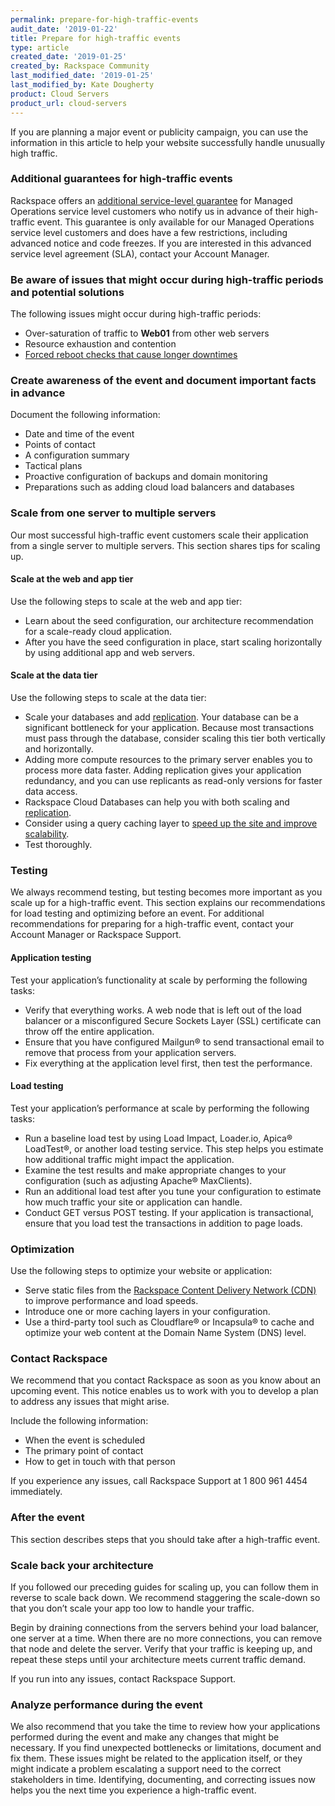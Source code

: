 ```yaml
---
permalink: prepare-for-high-traffic-events
audit_date: '2019-01-22'
title: Prepare for high-traffic events
type: article
created_date: '2019-01-25'
created_by: Rackspace Community
last_modified_date: '2019-01-25'
last_modified_by: Kate Dougherty
product: Cloud Servers
product_url: cloud-servers
---
```


If you are planning a major event or publicity campaign, you can use the
information in this article to help your website successfully handle unusually
high traffic.

### Additional guarantees for high-traffic events

Rackspace offers an [additional service-level
guarantee](/support/how-to/managed-cloud-service-levels-faq/#guarantees) for Managed
Operations service level customers who notify us in advance of their
high-traffic event. This guarantee is only available for our Managed Operations
service level customers and does have a few restrictions, including advanced
notice and code freezes. If you are interested in this advanced service level
agreement (SLA), contact your Account Manager.

### Be aware of issues that might occur during high-traffic periods and potential solutions

The following issues might occur during high-traffic periods:

- Over-saturation of traffic to **Web01** from other web servers
- Resource exhaustion and contention
- [Forced reboot checks that cause longer
  downtimes](/support/how-to/ensure-servers-reboot-successfully/)

### Create awareness of the event and document important facts in advance

Document the following information:

- Date and time of the event
- Points of contact
- A configuration summary
- Tactical plans
- Proactive configuration of backups and domain monitoring
- Preparations such as adding cloud load balancers and databases

### Scale from one server to multiple servers

Our most successful high-traffic event customers scale their application from
a single server to multiple servers. This section shares tips for scaling up.

#### Scale at the web and app tier

Use the following steps to scale at the web and app tier:

- Learn about the seed configuration, our architecture recommendation for a scale-ready cloud application.
- After you have the seed configuration in place, start scaling horizontally by using
  additional app and web servers.

#### Scale at the data tier

Use the following steps to scale at the data tier:

- Scale your databases and add
  [replication](/support/how-to/database-replication-with-cloud-databases/). Your
  database can be a significant bottleneck for your application. Because most
  transactions must pass through the database, consider scaling this tier both
  vertically and horizontally.
- Adding more compute resources to the primary server enables you to process
  more data faster. Adding replication gives your application redundancy, and
  you can use replicants as read-only versions for faster data access.
- Rackspace Cloud Databases can help you with both scaling and
  [replication](/support/how-to/database-replication-with-cloud-databases/).
- Consider using a query caching layer to [speed up the site and improve
  scalability](https://blog.rackspace.com/preparing-ddpyoga-com-for-the-shark-tank-effect?cm_mmc=community-_-activation-_-gsg-_-links).
- Test thoroughly.

### Testing

We always recommend testing, but testing becomes more important as you scale
up for a high-traffic event. This section explains our recommendations for
load testing and optimizing before an event. For additional recommendations
for preparing for a high-traffic event, contact your Account Manager or
Rackspace Support.

#### Application testing

Test your application’s functionality at scale by performing the following
tasks:

- Verify that everything works. A web node that is left out of the load
  balancer or a misconfigured Secure Sockets Layer (SSL) certificate can throw
  off the entire application.
- Ensure that you have configured Mailgun&reg; to send transactional email to
  remove that process from your application servers.
- Fix everything at the application level first, then test the performance.

#### Load testing

Test your application’s performance at scale by performing the following
tasks:

- Run a baseline load test by using Load Impact, Loader.io, Apica&reg;
  LoadTest&reg;, or another load testing service. This step helps you estimate
  how additional traffic might impact the application.
- Examine the test results and make appropriate changes to your configuration
  (such as adjusting Apache&reg; MaxClients).
- Run an additional load test after you tune your configuration to
  estimate how much traffic your site or application can handle.
- Conduct GET versus POST testing. If your application is transactional,
  ensure that you load test the transactions in addition to page loads.

### Optimization

Use the following steps to optimize your website or application:

- Serve static files from the [Rackspace Content Delivery Network
  (CDN)](https://www.rackspace.com/en-us/cloud/cdn-content-delivery-network)
  to improve performance and load speeds.
- Introduce one or more caching layers in your configuration.
- Use a third-party tool such as Cloudflare&reg; or Incapsula&reg; to cache
  and optimize your web content at the Domain Name System (DNS) level.

### Contact Rackspace

We recommend that you contact Rackspace as soon as you know about an upcoming
event. This notice enables us to work with you to develop a plan to address
any issues that might arise.

Include the following information:

- When the event is scheduled
- The primary point of contact
- How to get in touch with that person

If you experience any issues, call Rackspace Support at 1 800 961 4454
immediately.

### After the event

This section describes steps that you should take after a high-traffic event.

### Scale back your architecture

If you followed our preceding guides for scaling up, you can follow them in reverse to
scale back down. We recommend staggering the scale-down so that you don’t
scale your app too low to handle your traffic.

Begin by draining connections from the servers behind your load balancer, one
server at a time. When there are no more connections, you can remove that node
and delete the server. Verify that your traffic is keeping up, and repeat
these steps until your architecture meets current traffic demand.

If you run into any issues, contact Rackspace Support.

### Analyze performance during the event

We also recommend that you take the time to review how your applications
performed during the event and make any changes that might be necessary. If
you find unexpected bottlenecks or limitations, document and fix them. These
issues might be related to the application itself, or they might indicate a
problem escalating a support need to the correct stakeholders in time.
Identifying, documenting, and correcting issues now helps you the next time
you experience a high-traffic event.
